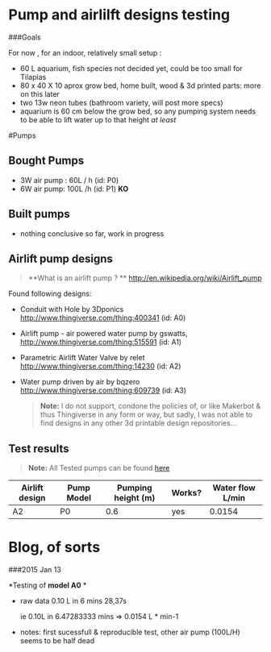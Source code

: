 

Pump and airlilft designs testing
=================================

###Goals

  For now , for an indoor, relatively small setup : 
  
  - 60 L aquarium, fish species not decided yet, could be too small for Tilapias
  - 80 x 40 X 10 aprox grow bed, home built, wood & 3d printed parts: more on this later
  - two 13w neon tubes (bathroom variety, will post more specs)
  - aquarium is 60 cm below the grow bed, so any pumping system needs to be able to lift water up to that height *at least*
  
  
#Pumps

Bought Pumps 
------------

- 3W air pump : 60L / h (id: P0)
- 6W air pump: 100L /h  (id: P1) **KO**


Built pumps
-----------

- nothing conclusive so far, work in progress
  
Airlift pump designs
---------------

  > **What is an airlift pump ? **
  > http://en.wikipedia.org/wiki/Airlift_pump 

Found following designs:


- Conduit with Hole 
by 3Dponics http://www.thingiverse.com/thing:400341 (id: A0)
- Airlift pump - air powered water pump
by gswatts, http://www.thingiverse.com/thing:515591 (id: A1)
- Parametric Airlift Water Valve
by relet http://www.thingiverse.com/thing:14230 (id: A2)
- Water pump driven by air
by bqzero http://www.thingiverse.com/thing:609739 (id: A3)


  > **Note:**
  > I do not support, condone the policies of, or like Makerbot & thus Thingiverse in any form or way,
  > but sadly, I was not able to find designs in any other 3d printable design repositories...



Test results
-------------

  > **Note:**
  > All Tested pumps can be found [here](#pumps) 

Airlift design   | Pump Model   | Pumping height (m) | Works? | Water flow L/min
-------------    | -------------| --------------     | -------| ---------
A2               | P0           | 0.6                |  yes   | 0.0154




Blog, of sorts
==============

###2015 Jan 13


*Testing of **model A0** *

- raw data
  0.10 L in 6 mins 28,37s 

  ie 0.10L in 6.47283333 mins => 0.0154 L * min-1

- notes: 
  first sucessfull & reproducible test, other air pump (100L/H) seems to be half dead
  
